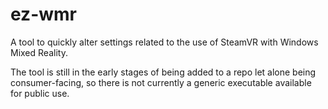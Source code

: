 # ez-wmr
A tool to quickly alter settings related to the use of SteamVR with Windows Mixed Reality.

The tool is still in the early stages of being added to a repo let alone being consumer-facing, so there is not currently a generic executable available for public use.
